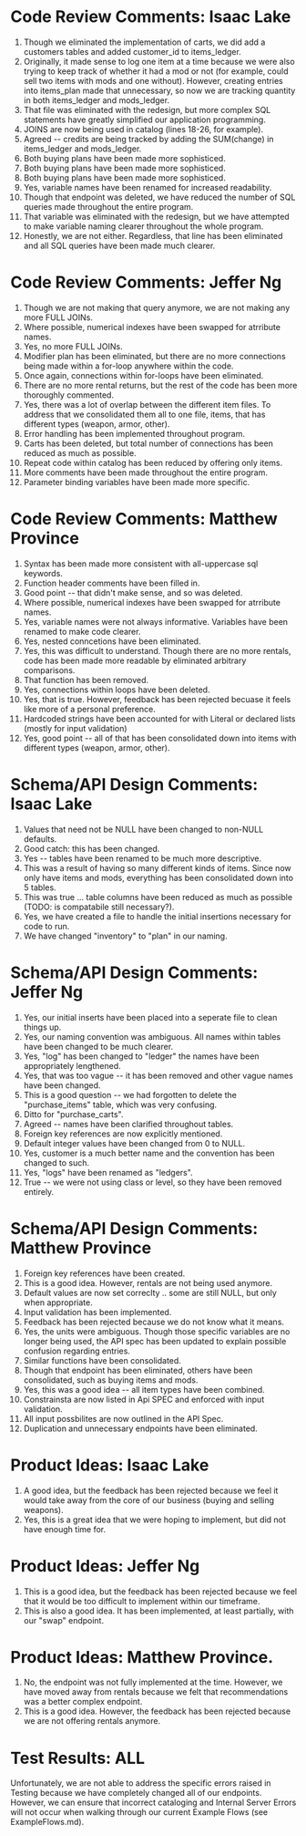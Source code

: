 # Code Review Comments: Isaac Lake
1. Though we eliminated the implementation of carts, we did add a customers tables and added customer_id to items_ledger.
2. Originally, it made sense to log one item at a time because we were also trying to keep track of whether it had a mod or not (for example, could sell two items with mods and one without). However, creating entries into items_plan made that unnecessary, so now we are tracking quantity in both items_ledger and mods_ledger.
3. That file was eliminated with the redesign, but more complex SQL statements have greatly simplified our application programming.
4. JOINS are now being used in catalog (lines 18-26, for example).
5. Agreed -- credits are being tracked by adding the SUM(change) in items_ledger and mods_ledger.
6. Both buying plans have been made more sophisticed. 
7. Both buying plans have been made more sophisticed. 
8. Both buying plans have been made more sophisticed. 
9. Yes, variable names have been renamed for increased readability.
10. Though that endpoint was deleted, we have reduced the number of SQL queries made throughout the entire program. 
11. That variable was eliminated with the redesign, but we have attempted to make variable naming clearer throughout the whole program. 
12. Honestly, we are not either. Regardless, that line has been eliminated and all SQL queries have been made much clearer. 

# Code Review Comments: Jeffer Ng
1. Though we are not making that query anymore, we are not making any more FULL JOINs. 
2. Where possible, numerical indexes have been swapped for atrribute names.
3. Yes, no more FULL JOINs. 
4. Modifier plan has been eliminated, but there are no more connections being made within a for-loop anywhere within the code. 
5. Once again, connections within for-loops have been eliminated.
6. There are no more rental returns, but the rest of the code has been more thoroughly commented. 
7. Yes, there was a lot of overlap between the different item files. To address that we consolidated them all to one file, items, that has different types (weapon, armor, other).
8. Error handling has been implemented throughout program. 
9. Carts has been deleted, but total number of connections has been reduced as much as possible.
10. Repeat code within catalog has been reduced by offering only items. 
11. More comments have been made throughout the entire program. 
12. Parameter binding variables have been made more specific. 

# Code Review Comments: Matthew Province
1. Syntax has been made more consistent with all-uppercase sql keywords.
2. Function header comments have been filled in. 
3. Good point -- that didn't make sense, and so was deleted.
4. Where possible, numerical indexes have been swapped for atrribute names.
5. Yes, variable names were not always informative. Variables have been renamed to make code clearer. 
6. Yes, nested conncetions have been eliminated. 
7. Yes, this was difficult to understand. Though there are no more rentals, code has been made more readable by eliminated arbitrary comparisons.
8. That function has been removed.
9. Yes, connections within loops have been deleted. 
10. Yes, that is true. However, feedback has been rejected becuase it feels like more of a personal preference. 
11. Hardcoded strings have been accounted for with Literal or declared lists (mostly for input validation) 
12. Yes, good point -- all of that has been consolidated down into items with different types (weapon, armor, other). 

# Schema/API Design Comments: Isaac Lake
1. Values that need not be NULL have been changed to non-NULL defaults. 
2. Good catch: this has been changed.
3. Yes -- tables have been renamed to be much more descriptive. 
4. This was a result of having so many different kinds of items. Since now only have items and mods, everything has been consolidated down into 5 tables. 
5. This was true ... table columns have been reduced as much as possible (TODO: is compatabile still necessary?).
6. Yes, we have created a file to handle the initial insertions necessary for code to run. 
7. We have changed "inventory" to "plan" in our naming. 

# Schema/API Design Comments: Jeffer Ng
1. Yes, our initial inserts have been placed into a seperate file to clean things up.
2. Yes, our naming convention was ambiguous. All names within tables have been changed to be much clearer. 
3. Yes, "log" has been changed to "ledger" the names have been appropriately lengthened. 
4. Yes, that was too vague -- it has been removed and other vague names have been changed. 
5. This is a good question -- we had forgotten to delete the "purchase_items" table, which was very confusing. 
6. Ditto for "purchase_carts".
7. Agreed -- names have been clarified throughout tables.
8. Foreign key references are now explicitly mentioned. 
9. Default integer values have been changed from 0 to NULL. 
10. Yes, customer is a much better name and the convention has been changed to such. 
11. Yes, "logs" have been renamed as "ledgers".
12. True -- we were not using class or level, so they have been removed entirely. 

# Schema/API Design Comments: Matthew Province
1. Foreign key references have been created. 
2. This is a good idea. However, rentals are not being used anymore. 
3. Default values are now set correclty .. some are still NULL, but only when appropriate.
4. Input validation has been implemented.
5. Feedback has been rejected because we do not know what it means. 
6. Yes, the units were ambiguous. Though those specific variables are no longer being used, the API spec has been updated to explain possible confusion regarding entries. 
7. Similar functions have been consolidated. 
8. Though that endpoint has been eliminated, others have been consolidated, such as buying items and mods. 
9. Yes, this was a good idea -- all item types have been combined. 
10. Constrainsta are now listed in Api SPEC and enforced with input validation. 
11. All input possbilites are now outlined in the API Spec. 
12. Duplication and unnecessary endpoints have been eliminated. 

# Product Ideas: Isaac Lake
1. A good idea, but the feedback has been rejected because we feel it would take away from the core of our business (buying and selling weapons).
2. Yes, this is a great idea that we were hoping to implement, but did not have enough time for. 

# Product Ideas: Jeffer Ng
1. This is a good idea, but the feedback has been rejected because we feel that it would be too difficult to implement within our timeframe. 
2. This is also a good idea. It has been implemented, at least partially, with our "swap" endpoint. 

# Product Ideas: Matthew Province. 
1. No, the endpoint was not fully implemented at the time. However, we have moved away from rentals because we felt that recommendations was a better complex endpoint. 
2. This is a good idea. However, the feedback has been rejected because we are not offering rentals anymore. 


# Test Results: ALL
Unfortunately, we are not able to address the specific errors raised in Testing because we have completely changed all of our endpoints. However, we can ensure that incorrect cataloging and Internal Server Errors will not occur when walking through our current Example Flows (see ExampleFlows.md).